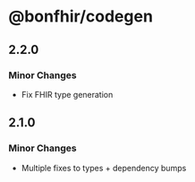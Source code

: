 # @bonfhir/codegen

## 2.2.0

### Minor Changes

- Fix FHIR type generation

## 2.1.0

### Minor Changes

- Multiple fixes to types + dependency bumps
